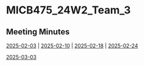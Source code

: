 # MICB475_24W2_Team_3

## Meeting Minutes ##
[2025-02-03](meeting-minutes/02-03.md) | [2025-02-10](meeting-minutes/02-10.md) | [2025-02-18](meeting-minutes/02-18.md) | [2025-02-24](meeting-minutes/02-24.md) 

[2025-03-03](meeting-minutes/03-03.md)
